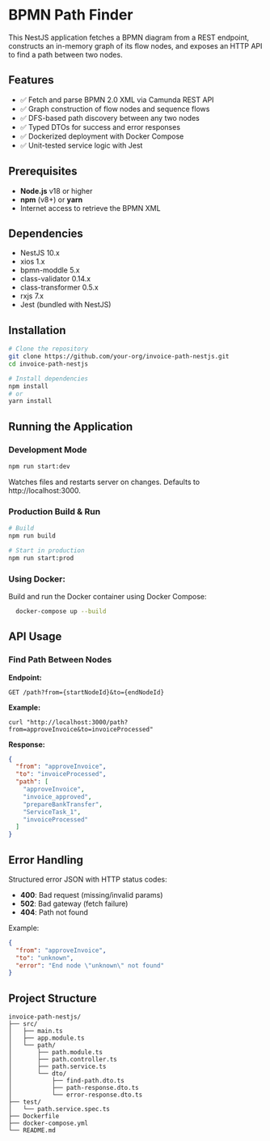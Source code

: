 # BPMN Path Finder

This NestJS application fetches a BPMN diagram from a REST endpoint, constructs an in-memory graph of its flow nodes, and exposes an HTTP API to find a path between two nodes.


## Features

- ✅ Fetch and parse BPMN 2.0 XML via Camunda REST API
- ✅ Graph construction of flow nodes and sequence flows
- ✅ DFS-based path discovery between any two nodes
- ✅ Typed DTOs for success and error responses
- ✅ Dockerized deployment with Docker Compose
- ✅ Unit-tested service logic with Jest

## Prerequisites

- **Node.js** v18 or higher
- **npm** (v8+) or **yarn**
- Internet access to retrieve the BPMN XML


## Dependencies
- NestJS 10.x
- xios 1.x
- bpmn-moddle 5.x
- class-validator 0.14.x
- class-transformer 0.5.x
- rxjs 7.x
- Jest (bundled with NestJS)


## Installation

```bash
# Clone the repository
git clone https://github.com/your-org/invoice-path-nestjs.git
cd invoice-path-nestjs

# Install dependencies
npm install
# or
yarn install
```

## Running the Application

### Development Mode

```bash
npm run start:dev
```

Watches files and restarts server on changes. Defaults to http://localhost:3000.

### Production Build & Run

```bash
# Build
npm run build

# Start in production
npm run start:prod
```
### Using Docker:
   Build and run the Docker container using Docker Compose:

```bash
  docker-compose up --build
```


## API Usage

### Find Path Between Nodes

**Endpoint:**
```
GET /path?from={startNodeId}&to={endNodeId}
```

**Example:**
```
curl "http://localhost:3000/path?from=approveInvoice&to=invoiceProcessed"
```

**Response:**
```json
{
  "from": "approveInvoice",
  "to": "invoiceProcessed",
  "path": [
    "approveInvoice",
    "invoice_approved",
    "prepareBankTransfer",
    "ServiceTask_1",
    "invoiceProcessed"
  ]
}
```

## Error Handling

Structured error JSON with HTTP status codes:

- **400**: Bad request (missing/invalid params)
- **502**: Bad gateway (fetch failure)
- **404**: Path not found

Example:
```json
{
  "from": "approveInvoice",
  "to": "unknown",
  "error": "End node \"unknown\" not found"
}
```

## Project Structure

```text
invoice-path-nestjs/
├── src/
│   ├── main.ts
│   ├── app.module.ts
│   └── path/
│       ├── path.module.ts
│       ├── path.controller.ts
│       ├── path.service.ts
│       └── dto/
│           ├── find-path.dto.ts
│           ├── path-response.dto.ts
│           └── error-response.dto.ts
├── test/
│   └── path.service.spec.ts
├── Dockerfile
├── docker-compose.yml
└── README.md
```